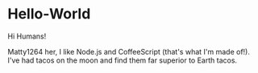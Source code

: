 # Hello-World

Hi Humans!

Matty1264 her, I like Node.js and CoffeeScript (that's what I'm made of!).
I've had tacos on the moon and find them far superior to Earth tacos.
